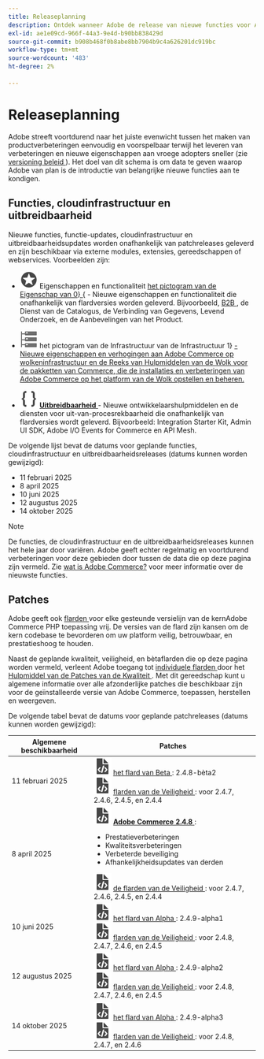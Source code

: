 ```yaml
---
title: Releaseplanning
description: Ontdek wanneer Adobe de release van nieuwe functies voor Adobe Commerce gaat aankondigen.
exl-id: ae1e09cd-966f-44a3-9e4d-b90bb838429d
source-git-commit: b908b468f0b8abe8bb7904b9c4a626201dc919bc
workflow-type: tm+mt
source-wordcount: '483'
ht-degree: 2%

---
```



# Releaseplanning

Adobe streeft voortdurend naar het juiste evenwicht tussen het maken van productverbeteringen eenvoudig en voorspelbaar terwijl het leveren van verbeteringen en nieuwe eigenschappen aan vroege adopters sneller (zie [ versioning beleid ](versioning-policy.md)). Het doel van dit schema is om data te geven waarop Adobe van plan is de introductie van belangrijke nieuwe functies aan te kondigen.

## Functies, cloudinfrastructuur en uitbreidbaarheid

Nieuwe functies, functie-updates, cloudinfrastructuur en uitbreidbaarheidsupdates worden onafhankelijk van patchreleases geleverd en zijn beschikbaar via externe modules, extensies, gereedschappen of webservices. Voorbeelden zijn:

- ![ ](../assets/icons/feature.svg) Eigenschappen en functionaliteit [**&#x200B;** het pictogram van de Eigenschap van 0&rbrace; &lbrace;](https://experienceleague.adobe.com/en/docs/commerce/user-guides/release-information/release-notes-all) - Nieuwe eigenschappen en functionaliteit die onafhankelijk van flardversies worden geleverd. Bijvoorbeeld, [ B2B ](https://experienceleague.adobe.com/en/docs/commerce-admin/b2b/release-notes), de Dienst van de Catalogus, de Verbinding van Gegevens, Levend Onderzoek, en de Aanbevelingen van het Product.

- ![ ](../assets/icons/servers.svg) het pictogram van de Infrastructuur van de Infrastructuur 1&rbrace; [**&#x200B;** - Nieuwe eigenschappen en verhogingen aan Adobe Commerce op wolkeninfrastructuur en de Reeks van Hulpmiddelen van de Wolk voor de pakketten van Commerce, die de installaties en verbeteringen van Adobe Commerce op het platform van de Wolk opstellen en beheren.](https://experienceleague.adobe.com/en/docs/commerce-on-cloud/user-guide/release-notes/cloud-tools-suite)

- ![ het pictogram van de Rekbaarheid ](../assets/icons/brackets.svg) [**Uitbreidbaarheid** ](https://developer.adobe.com/commerce/extensibility/) - Nieuwe ontwikkelaarshulpmiddelen en de diensten voor uit-van-procesrekbaarheid die onafhankelijk van flardversies wordt geleverd. Bijvoorbeeld: Integration Starter Kit, Admin UI SDK, Adobe I/O Events for Commerce en API Mesh.

De volgende lijst bevat de datums voor geplande functies, cloudinfrastructuur en uitbreidbaarheidsreleases (datums kunnen worden gewijzigd):

- 11 februari 2025
- 8 april 2025
- 10 juni 2025
- 12 augustus 2025
- 14 oktober 2025

>[!NOTE]
>
>De functies, de cloudinfrastructuur en de uitbreidbaarheidsreleases kunnen het hele jaar door variëren. Adobe geeft echter regelmatig en voortdurend verbeteringen voor deze gebieden door tussen de data die op deze pagina zijn vermeld. Zie [ wat is Adobe Commerce?](https://business.adobe.com/products/magento/magento-commerce.html) voor meer informatie over de nieuwste functies.

## Patches

Adobe geeft ook [ flarden ](versioning-policy.md#patch-release) voor elke gesteunde versielijn van de kernAdobe Commerce PHP toepassing vrij. De versies van de flard zijn kansen om de kern codebase te bevorderen om uw platform veilig, betrouwbaar, en prestatieshoog te houden.

Naast de geplande kwaliteit, veiligheid, en bètaflarden die op deze pagina worden vermeld, verleent Adobe toegang tot [ individuele flarden ](versioning-policy.md#individual-patch) door het [ Hulpmiddel van de Patches van de Kwaliteit ](../tools/quality-patches-tool/usage.md). Met dit gereedschap kunt u algemene informatie over alle afzonderlijke patches die beschikbaar zijn voor de geïnstalleerde versie van Adobe Commerce, toepassen, herstellen en weergeven.

De volgende tabel bevat de datums voor geplande patchreleases (datums kunnen worden gewijzigd):

<table>
<thead>
  <tr>
    <th>Algemene beschikbaarheid</th>
    <th>Patches</th>
  </tr>
</thead>
<tbody>
  <tr>
  <tr>
    <td>11 februari 2025</td>
    <td><img alt="Patchvrijgavepictogram" src="../assets/icons/file-code.svg"></img> <a href="versioning-policy.md#beta-patch-release"> het flard van Beta </a>: 2.4.8-bèta2 <br><img alt="Patchvrijgavepictogram" src="../assets/icons/file-code.svg"></img> <a href="release-notes/security/overview.md"> flarden van de Veiligheid </a>: voor 2.4.7, 2.4.6, 2.4.5, en 2.4.4</td>
  </tr>
  <tr>
    <tr>
    <td>8 april 2025</td>
    <td><img alt="Patchvrijgavepictogram" src="../assets/icons/file-code.svg"></img> <a href="release-notes/commerce/overview.md"><strong> Adobe Commerce 2.4.8 </a></strong>:<ul><li>Prestatieverbeteringen</li><li>Kwaliteitsverbeteringen</li><li>Verbeterde beveiliging</li><li>Afhankelijkheidsupdates van derden</li></ul><img alt="Patchvrijgavepictogram" src="../assets/icons/file-code.svg"></img> <a href="release-notes/security/overview.md"> de flarden van de Veiligheid </a>: voor 2.4.7, 2.4.6, 2.4.5, en 2.4.4</td>
  </tr>
  <tr>
    <td>10 juni 2025</td>
    <td><img alt="Patchvrijgavepictogram" src="../assets/icons/file-code.svg"></img> <a href="versioning-policy.md#alpha-patch-release"> het flard van Alpha </a>: 2.4.9-alpha1 <br><img alt="Patchvrijgavepictogram" src="../assets/icons/file-code.svg"></img> <a href="release-notes/security/overview.md"> flarden van de Veiligheid </a>: voor 2.4.8, 2.4.7, 2.4.6, en 2.4.5</td>
  </tr>
  <tr>
    <td>12 augustus 2025</td>
    <td><img alt="Patchvrijgavepictogram" src="../assets/icons/file-code.svg"></img> <a href="versioning-policy.md#alpha-patch-release"> het flard van Alpha </a>: 2.4.9-alpha2 <br><img alt="Patchvrijgavepictogram" src="../assets/icons/file-code.svg"></img> <a href="release-notes/security/overview.md"> flarden van de Veiligheid </a>: voor 2.4.8, 2.4.7, 2.4.6, en 2.4.5</td>
  </tr>
  <tr>
    <td>14 oktober 2025</td>
    <td><img alt="Patchvrijgavepictogram" src="../assets/icons/file-code.svg"></img> <a href="versioning-policy.md#alpha-patch-release"> het flard van Alpha </a>: 2.4.9-alpha3 <br><img alt="Patchvrijgavepictogram" src="../assets/icons/file-code.svg"></img> <a href="release-notes/security/overview.md"> flarden van de Veiligheid </a>: voor 2.4.8, 2.4.7, en 2.4.6</td>
  </tr>
</tbody>
</table>